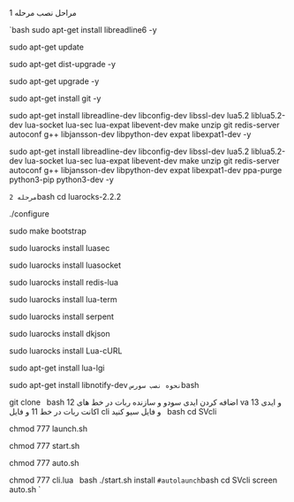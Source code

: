 
مراحل نصب
مرحله 1

`bash
sudo apt-get install libreadline6 -y

sudo apt-get update

sudo apt-get dist-upgrade -y

sudo apt-get upgrade -y

sudo apt-get install git -y

sudo apt-get install libreadline-dev libconfig-dev libssl-dev lua5.2 liblua5.2-dev lua-socket lua-sec lua-expat libevent-dev make unzip git redis-server autoconf g++ libjansson-dev libpython-dev expat libexpat1-dev -y

sudo apt-get install libreadline-dev libconfig-dev libssl-dev lua5.2 liblua5.2-dev lua-socket lua-sec lua-expat libevent-dev make unzip git redis-server autoconf g++ libjansson-dev libpython-dev expat libexpat1-dev ppa-purge python3-pip python3-dev -y

`
 مرحله 2
 `bash
cd luarocks-2.2.2

./configure

sudo make bootstrap

sudo luarocks install luasec

sudo luarocks install luasocket

sudo luarocks install redis-lua

sudo luarocks install lua-term

sudo luarocks install serpent

sudo luarocks install dkjson

sudo luarocks install Lua-cURL

sudo apt-get install lua-lgi

sudo apt-get install libnotify-dev
`
نحوه نصب سورس
`bash

git clone 
`
  `bash
  اضافه کردن ایدی سودو و سازنده ربات در خط های
  12 va 13
  و ایدی اکانت ربات در خط 11
  و فایل cli
  و فایل سیو کنید
  `
`bash
cd SVcli

chmod 777 launch.sh

chmod 777 start.sh

chmod 777 auto.sh

chmod 777 cli.lua
`
`bash
./start.sh install
`
#autolaunch
`bash
cd SVcli
screen auto.sh
`



